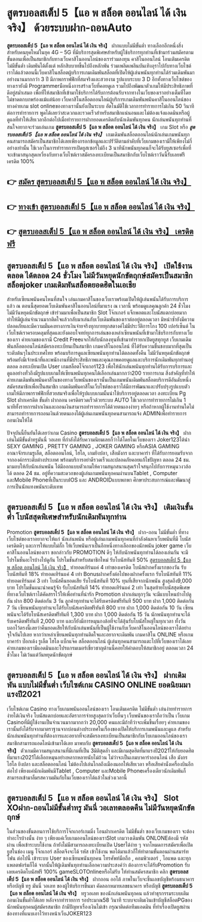 # สูตรบอลสเต็ป 5【แอ พ สล็อต ออนไลน์ ได้ เงิน จริง】  ด้วยระบบฝาก-ถอนAuto

**สูตรบอลสเต็ป 5【แอ พ สล็อต ออนไลน์ ได้ เงิน จริง】** ฝากแบบไม่มีขั้นต่ำ  ทางเลือกอีกหนึ่งสิ่งสำหรับคนยุคใหม่ในยุค 4G – 5G ที่มีบริการสุดพิเศษสำหรับผู้ใช้บริการทุกท่านที่เข้ามาร่วมสมัครตามขั้นตอนเพื่อเป็นสมาชิกกับทางเว็บคาสิโนออนไลน์ของเราร่วมลงทุน คาสิโนออนไลน์ โอนเติมเครดิตไม่มีขั้นต่ำ เดิมพันได้ตั้งแต่ หลักสิบบาทขึ้นไปถึงหลักพัน ร่วมเพลิดเพลินบันเทิงอุราไปกับทางเว็บไซต์เราได้แล้วตอนนี้เว็บคาสิโนสล็อตผู้บริการเกมเดิมพันสล็อตที่เปิดให้ผู้เล่นพนันทุกท่านได้ร่วมเดิมพันมาอย่างนานมากกว่า 3 ปี มีภาพกราฟฟิกที่สมจริงและสวยงาม รูปแบบระบบ 3 D
อีกทั้งทางเว็บไซต์ของทางเรายังมี Programmerมือหนึ่งการสร้างเว็บที่คอยดูเล  รวมไปถึงพัฒนาตัวเกมให้มีประสิทธิภาพที่ดีอยู่สม่ำเสมอ เพื่อที่ให้สมาชิกที่เข้ามาใช้บริการได้รับการต้อนรับจากทางในเว็บของเราอย่างเต็มที่โดยไม่ขาดตกบกพร่องแม้แต่น้อย เว็บคาสิโนสล็อตออนไลน์ผู้บริการเกมเดิมพันพนันคาสิโนออนไลน์ของทางค่ายเกม slot onlineของทางเรานั้นยังเป็นระบบ อัตโนมัติใช้เวลาการทำรายการไม่เกิน 50 วินาที ต่อการทำรายการ พูดได้เลยว่าสะดวกและรวดเร็วสำหรับสมาชิกแน่นอนและไม่ต้องแจ้งแอดมินหรือผู้ดูแลที่ทำให้เสียเวลาอีกต่อไปเมื่อทำรายการฝากยอดเครดิตกับนักเดิมพันทุกคน
นักเล่นพนันทุกท่านที่สนใจอยากจะร่วมเล่นเกม **สูตรบอลสเต็ป 5【แอ พ สล็อต ออนไลน์ ได้ เงิน จริง】** เกม Slot  หรือ ***สูตรบอลสเต็ป 5【แอ พ สล็อต ออนไลน์ ได้ เงิน จริง】*** เกมเดิมพันสล็อตออนไลน์นักเล่นเกมพนันทุกคนสามารถสมัครเป็นสมาชิกได้เลยเพียงกรอกข้อมูลและปรัวัติตามลำดับที่เว็บเกมของเรามีให้เพียงไม่กี่อย่างเท่านั้น ใช้เวลาในการทำรายการเปิดยูสเซอร์ไม่ถึง 3 นาทีนักพนันทุกคนก็จะได้รับยูสเซอร์เพื่อที่จะเข้ามาสนุกสุดเหวี่ยงกับทางเว็บไซต์เราสมัครลงทะเบียนเป็นสมาชิกกับเว็บไซต์เราวันนี้รับเลยฟรีเครดิต 100%

## 👉 [สมัคร สูตรบอลสเต็ป 5【แอ พ สล็อต ออนไลน์ ได้ เงิน จริง】](https://archa888.com/)
## 👉 [ทางเข้า สูตรบอลสเต็ป 5【แอ พ สล็อต ออนไลน์ ได้ เงิน จริง】](https://archa888.com/)
## 👉 [สูตรบอลสเต็ป 5【แอ พ สล็อต ออนไลน์ ได้ เงิน จริง】 เครดิตฟรี](https://archa888.com/)

## สูตรบอลสเต็ป 5【แอ พ สล็อต ออนไลน์ ได้ เงิน จริง】 เปิดใช้งานตลอด ได้ตลอด 24 ชั่วโมง ไม่มีวันหยุดนักขัตฤกษ์สมัครเป็นสมาชิก สล็อตjoker เกมเดิมพันสล็อตยอดฮิตในเอเชีย

สำหรับเซียนพนันคนไหนที่สนใจ เล่นเกมคาสิโนของเว็บเราพร้อมเปิดให้ผู้เล่นพนันได้รับการบริการแล้ว ณ ตอนนี้สุดยอดเว็บเดิมพันคาสิโนออนไลน์ที่มาแรง ณ เวลานี้ พร้อมดูแลคุณลูกค้า 24 ชั่วโมง ไม่มีวันหยุดนักขัตฤกษ์ เข้าร่วมมาเพื่อเป็นสมาชิก Slot โจ๊กเกอร์ แจ็กพอตและโบนัสแตกบ่อยมาก ทำให้มีผู้เล่นจำนวนมากติดใจแล้วกลับมาเล่นกับเว็บเดิมพันของเราต่ออยู่ตลอดเวลา มิหนำซ้ำยังมีความปลอดภัยและมีความมั่นคงทางการเงินจ่ายจริงทุกบาททุกสตางค์ไม่มีประวัติการโกง 100 เปอร์เซ็นต์ ในเว็บไซต์เราครอบคลุมที่สุดและยังตอบโจทย์ทุกการเล่นของเหล่าเซียนพนันที่เข้ามาใช้บริการกับทางเว็บของเรา
ค่ายเกมของเรามี Credit Freeแจกให้กับนักลงทุนที่เข้ามาทำรายกเปิดยูสทุกยูส เว็บเกมเดิมพันสล็อตออนไลน์สมัครลงทะเบียนเป็นสมาชิก เกมคาสิโนออนไลน์ ที่ได้รับความชื่นชอบมากที่สุดเป็นระดับต้นๆในประเทศไทย พร้อมบริการดูแลเซียนพนันทุกท่านได้ตลอดทั้งคืน ไม่มีวันหยุดนักขัตฤกษ์พร้อมยังมีเจ้าหน้าที่และพนักงานที่มีประสิทธิภาพและคุณภาพคอยดูแลและบริการนักเดิมพันทุกท่านอยู่ตลอด ลงทะเบียนเปิด User เกมสล็อตโจ๊กเกอร์123 เพื่อให้นักเล่นพนันทุกท่านได้รับการบริการและดูแลอย่างทั่วถึงมีรูปแบบเกมให้เซียนพนันทุกคนได้เลือกเล่นมากกว่า200 รายการเกม
สิ่งสำคัญที่ทำให้ค่ายเกมเดิมพันพนันคาสิโนของทางเว็บพนันของเรานั้นเป็นเกมพนันเดิมพันสล็อตบริการดีอันดับหนึ่ง สมัครสมาชิกเพื่อเป็นสมาชิก  เกมเดิมพันคาสิโนเว็บไซต์ของเราได้มีการพัฒนาและปรับปรุงรูปแบบตัวเกมให้มีภาพกราฟฟิกที่สวยสมจริงเพื่อให้รูปแบบเกมนั้นน่าใช้บริการอยู่ตลอดเวลา ลงทะเบียน  Pg Slot ฝากเครดิต ขั้นต่ำ ฝากถอน เครดิตรวดเร็วด้วยระบบ AUTO ใช้เวลาการทำรายการไม่เกิน 1 นาทีทั้งรายการฝากเงินและถอนเงินสามารถทำรายการได้ด้วยตนเองง่ายๆ หรือถ้าหากผู้ใช้งานท่านใดไม่สามารถทำรายการถอนเงินด้วยตนเองได้ผู้เล่นเกมพนันทุกคนสามารถแจ้ง ADMINเพื่อทำรายการถอนเงินให้ได้

ปัจจุบันนี้ยืนยันได้เลยว่าเกม Casino **สูตรบอลสเต็ป 5【แอ พ สล็อต ออนไลน์ ได้ เงิน จริง】** ฝากเล่นไม่มีขั้นต่ำทรูมันนี่ วอเลท ที่กำลังได้รับความนิยมเลยก็ว่าได้โดยในเว็บของเรา Joker123ได้นำ SEXY GAMING , PRETTY GAMING , JOKER GAMING หรือASIA GAMING อาณาจักรเกมรูเล็ต, สล็อตออนไลน์, ไฮโล, เกมยิงปลา, เสือมังกร และบาคาร่า ที่ได้รับการยอมรับจากจากองค์กรระดับต่างประเทศ พร้อมบริการอย่าดีรวดเร็วและปลอดภัยคอยแก้ไขปัญหา ตลอด 24 ชม. มามอบให้กับนักเล่นพนัน ได้มีออกแบบตัวเกมให้ความสนุกสนานสุดเร้าใจสนุกไปกับการหมุนวงวล้อ ได้ ตลอด 24 ชม. อยู่ที่ความสะดวกของผู้เล่นเกมพนันทุกคนผ่านบนTablet , Computer และMobile Phoneที่เป็นระบบIOS และ ANDROIDแบบพกพา ศึกษาประสบการณ์และพัฒนาสู่การเป็นนักแทงพนันระดับเทพ

## สูตรบอลสเต็ป 5【แอ พ สล็อต ออนไลน์ ได้ เงิน จริง】 เติมเงินขั้นต่ำ โบนัสสุดพิเศษสำหรับนักเดิมพันทุกท่าน

 Promotion  **สูตรบอลสเต็ป 5【แอ พ สล็อต ออนไลน์ ได้ เงิน จริง】** ฝาก-ถอน ไม่มีขั้นต่ำ ที่ทางเว็บไซต์ของเราอยากจะให้แก่  นักเล่นพนัน หรือผู้เล่นเกมพนันทุกคนที่กำลังค้นหาเว็บพนันที่มี โบนัสเครดิตดีๆ และการให้แบบไม่กั๊ก ให้เว็บพนันเราเป็นอีกหนึ่งทางเลือกของนักพนัน joker game เว็บคาสิโนออนไลน์ของเรา ขอกล่าวกับ PROMOTION ดีๆ ให้กับนักพนันทุกท่านได้ลองเล่นกัน จะมีโปรโมชั่นอะไรบ้างไปดูกัน
โปรโมชั่นสำหรับสมาชิกใหม่ รับโบนัสทันที 50% [สูตรบอลสเต็ป 5【แอ พ สล็อต ออนไลน์ ได้ เงิน จริง】](https://archa888.com/) ทำยอดเทิร์นแค่ 4 เท่าของเครดิต
โบนัสฝากครั้งแรกของวัน รับโบนัสทันที 18% ทำยอดเทิร์นแค่ 4 เท่า
Bonusฝากครั้งต่อไปของฝากครั้งแรก รับโบนัสทันที 11% ทำยอดเทิร์นแค่ 3 เท่า
โบนัสคืนยอดเสีย รับโบนัสทันที 10% ทุนที่เสียจากนักพนัน สูงสุดถึง9,000 บาท
โปรโมชั่นแนะนำคนรู้จัก รับโบนัสทันที 14% ทำยอดเทิร์นแค่ 2 เท่า
ในสุดท้ายโบนัสสุดพิเศษที่ทางเว็บไซต์เราได้คัดสรรไว้ให้เพื่อท่านที่น่ารัก  Promotion ฝากเล่นทุกๆวัน จะมีแบบไหนบ้างไปดูกัน
ฝาก 800 ติดต่อกัน 3 วัน ลูกค้าทุกท่านจะได้รับเครดิตฟรีทันที 500 บาท
ฝาก 1,000 ติดต่อกัน 7 วัน เซียนพนันทุกท่านจะได้รับโบนัสเครดิตฟรีทันที 800 บาท
ฝาก 1,000 ติดต่อกัน 10 วัน เซียนพนันจะได้รับโบนัสเครดิตฟรีทันที 1,300 บาท
ฝาก 1,000 ติดต่อกัน 15 วัน นักพนันทุกท่านจะได้รับเครดิตฟรีทันที 2,000 บาท
และก็ยังมีการหมุนกงล้อที่จะได้ลุ้นรับโบนัสใหญ่ในทุกเวลา ทั้งวัน บอกไว้ตรงนี้เลยว่าคืนยอดเสียให้กับนักเล่นพนันที่เป็นผู้ใช้งานกับเว็บคาสิโนออนไลน์ของเราได้อย่างจุใจกันไปเลย หากว่าเหล่าเซียนพนันทุกท่านติดใจและอยากจะเดิมพัน เกมคาสิโน ONLINE หรือเกมบาคาร่า ป๊อกเด้ง รูเล็ต ไฮโล แบ็กแจ๊ค สล็อตออนไลน์ ผู้เล่นทุกคนสามารถแตะไปที่เว็บของเราได้เลย ค่ายเกมของเรามีแอดมินและโปรแกรมเมอร์เชี่ยวชาญด้านนี้คอยให้คำตอบให้สมาชิกอยู่ ตลอดเวลา 24 ชั่วโมง ไม่เว้นแต่วันหยุดนักขัตฤกษ์

## สูตรบอลสเต็ป 5【แอ พ สล็อต ออนไลน์ ได้ เงิน จริง】 ฝากเดิมพัน แบบไม่มีขั้นต่ำ  เว็บไซต์เกม CASINO ONLINE ยอดนิยมมาแรงปี2021

เว็บไซต์เกม Casino ทางเว็บเกมพนันออนไลน์ของเรา โอนเติมเครดิต ไม่มีขั้นต่ำ เล่นง่ายทำรายการง่ายได้เงินจริง โบนัสแตกบ่อยและอัตราการจ่ายสูงสุดกว่าเว็บอื่นๆ เว็บพนันของเราถือว่าเป็น เว็บเกม Casinoที่มีผู้ใช้งานเป็นจำนวนมากมากกว่า 20,000 คนและมีถ้าทีว่าจะเพิ่มขึ้นเรื่อยๆ ค่ายเกมของเรานั้นยังได้รับจากมาตราฐานจากบ่อนต่างประเทศในเรื่องของเปิดให้บริการเกมพนันและดูแล สำหรับนักเล่นพนันทุกท่านที่ต้องการและอยากที่จะสมัครลงทะเบียนเป็นสมาชิกกับเว็บเกมออนไลน์ของเรา สมาชิกสามารถแอดไลน์เข้ามาได้เลย
	มาพบกับ **สูตรบอลสเต็ป 5【แอ พ สล็อต ออนไลน์ ได้ เงิน จริง】** ตัวเกมมีความสนุกสนานที่มีเกมที่เป็น 3มิติสุดล้ำ และมีเกมสุดฮิตที่มาแรงปี2021ให้กับยอดฮิตที่มาแรง2021ได้เลือกหมุนอย่างหลากหลายนับไม่ถ้วน  ไม่ว่าจะเป็นเกมบาคาร่าออนไลน์ เสือ มังกร ไฮโล ยิงปลา และสล็อตออนไลน์ ไม่ต้องไปเล่นไกลถึงเมืองนอกให้เสียเวลา หรือเสียค่านั่งเครื่องบินอีกต่อไป เพียงแค่นักเดิมพันมีTablet , Computer และMobile Phoneเครื่องเดียวนักเดิมพันก็สามารถเข้ามาลิ้มรสความมันกับในเว็บของเราได้แล้วในช่วงเวลานี้

## สูตรบอลสเต็ป 5【แอ พ สล็อต ออนไลน์ ได้ เงิน จริง】 Slot XOฝาก-ถอนไม่มีขั้นต่ำทรู มันนี่ วอเลทตลอดคืน ไม่มีวันหยุดนักขัตฤกษ์

ในส่วนของขั้นตอนการใช้บริการโจ๊กเกอร์เกมมิ่ง โอนฝากเครดิต ไม่มีขั้นต่ำ ของเว็บเกมของเรา จะต้องทำอะไรบ้างนั้น ง่าย ๆ เพียงแค่เว็บเกมออนไลน์ของเราSlot เกมวางเดิมพัน ONLONEต้องมี รหัสผ่าน เพื่อเข้าระบบใช้งาน ถ้ายังไม่มีสามารถลงทะเบียนเปิด Userได้ง่าย ๆ จากโหมดการสมัครเพื่อเปิดยูสในช่อง เมนู โจ๊กเกอร์ สล็อตจึงจะได้ รหัส เข้าใช้งาน พอได้มาแล้วก็ให้ทำตามขั้นตอนผ่านสมาร์ทโฟน ต่อไปนี้
เข้าระบบ User  ของเซียนพนันทุกคน โทรศัพท์มือถือ , คอมพิวเตอร์ , ไอแพด และทุกแพลตฟอร์มก็ได้
จากนั้นให้ผู้เดิมพันทุกท่านเลือกความประสงค์ว่า ต้องการจะได้รับPromotion รับเลยเครดิตโบนัสฟรี 100% gameSLOTOnlineหรือไม่รับ
ให้ท่านสมัครสมาชิก คลิก **สูตรบอลสเต็ป 5【แอ พ สล็อต ออนไลน์ ได้ เงิน จริง】** ฝากถอน ออโต้ ภาพในเว็บจะขึ้นเลขบัญชีพร้อมธนาคาร หรือบัญชี ทรู มันนี่ วอเลท ของผู้ให้บริการขึ้นมา
คัดลอกหมายเลขธนาคาร หรือบัญชี **สูตรบอลสเต็ป 5【แอ พ สล็อต ออนไลน์ ได้ เงิน จริง】** ทรูวอเลท ของนักเล่นพนันทุกคน แล้วทำธุรกรรมระบบเติม ถอนเงินขั้นต่ำได้เลย
หลังจากทำรายการ รอประมาณ58 วินาที ระบบจะเติมเงินเข้าบัญชีสล็อตPGของนักพนันทุกคนผู้สมัครสมาชิก
ถ้ามีปัญหาเรื่องเงินไม่เข้า กรุณาติดต่อทีมแอดมิน ที่ทำเรื่องเปิดยูสผ่านช่องทางที่แนบเอาไว้ทางหน้าเว็บJOKER123


